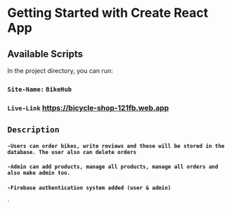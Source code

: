 # Getting Started with Create React App

## Available Scripts

In the project directory, you can run:


### `Site-Name:`  `BikeHub`
   

### `Live-Link` https://bicycle-shop-121fb.web.app



## `Description`
#### `-Users can order bikes, write reviews and these will be stored in the database. The user also can delete orders`
#### `-Admin can add products, manage all products, manage all orders and also make admin too. `
#### `-Firebase authentication system added (user & admin)`
`
